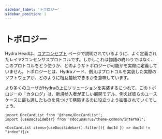 ```yaml
---
sidebar_label: 'トポロジー'
sidebar_position: 1
---
```


# トポロジー

Hydra Headは、[コアコンセプト](/core-concepts) ページで説明されているように、よく定義されたレイヤ2コンセンサスプロトコルです。しかしこれは物語の終わりではなく、このプロトコルをどう使うか、どのようなトポロジーが可能かを実際に定義していません。トポロジーとは、Hydraノード、例えばプロトコルを実装した実際のソフトウェアが、どのように相互接続できるかを意味しています。

より多くのユーザがHydraの上にソリューションを実装するにつれて、このトポロジーの「カタログ」は、新規参入者が正しい展開モデル、例えば彼らのユースケースに最も適したものを見つけて構築するのに役立つよう拡張されていくでしょう。


```mdx-code-block
import DocCardList from '@theme/DocCardList';
import {useDocsSidebar} from '@docusaurus/theme-common/internal';

<DocCardList items={useDocsSidebar().filter(({ docId }) => docId != "index")}/>
```
